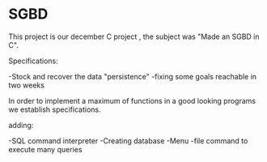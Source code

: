 # SGBD
This project is our december C project , the subject was "Made an SGBD in C". 

Specifications:

-Stock and recover the data "persistence"
-fixing some goals reachable in two weeks 

In order to implement a maximum of functions in a good looking programs we establish specifications.

adding:

-SQL command interpreter 
-Creating database
-Menu
-file command to execute many queries 
